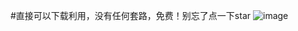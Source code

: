 #直接可以下载利用，没有任何套路，免费！别忘了点一下star
![image](https://github.com/user-attachments/assets/c61acb5d-8154-43bc-ab3c-7ca23098d7f1)
